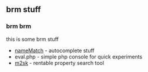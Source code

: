 ## brm stuff

### brm brm
this is some brm stuff

- [nameMatch](https://github.com/idpsycho/brmstuff/tree/master/nameMatch) - autocomplete stuff
- eval.php - simple php console for quick experiments
- [m2sk](https://github.com/idpsycho/brmstuff/tree/master/m2sk) - rentable property search tool
